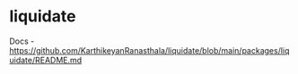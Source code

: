 # liquidate

Docs - https://github.com/KarthikeyanRanasthala/liquidate/blob/main/packages/liquidate/README.md